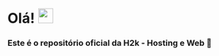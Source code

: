 # Olá! <img src="https://raw.githubusercontent.com/MartinHeinz/MartinHeinz/master/wave.gif" width="30px">
### Este é o repositório oficial da H2k - Hosting e Web 🔭




